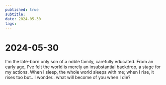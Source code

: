 ```yaml
---
published: true
subtitle: 
date: 2024-05-30
tags: 
---
```


# 2024-05-30

I'm the late-born only son of a noble family, carefully educated. From an early age, I've felt the world is merely an insubstantial backdrop, a stage for my actions. When I sleep, the whole world sleeps with me; when I rise, it rises too but.. I wonder.. what will become of you when I die?